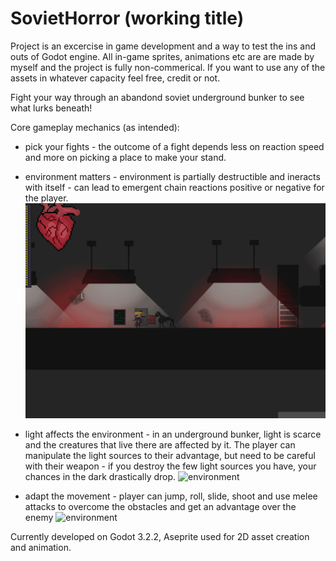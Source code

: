 # SovietHorror (working title)

Project is an excercise in game development and a way to test the ins and outs of Godot engine.
All in-game sprites, animations etc are are made by myself and the project is fully non-commerical.
If you want to use any of the assets in whatever capacity feel free, credit or not.

Fight your way through an abandond soviet underground bunker to see what lurks beneath!

Core gameplay mechanics (as intended):

- pick your fights - the outcome of a fight depends less on reaction speed and more on picking a place to make your stand.
- environment matters - environment is partially destructible and ineracts with itself - can lead to emergent chain reactions positive or negative for the player.
![environment](Examples/sample1.gif)

- light affects the environment - in an underground bunker, light is scarce and the creatures that live there are affected by it. The player can manipulate the light sources to their advantage,
but need to be careful with their weapon - if you destroy the few light sources you have, your chances in the dark drastically drop.
![environment](Examples/sample2.gif)

- adapt the movement - player can jump, roll, slide, shoot and use melee attacks to overcome the obstacles and get an advantage over the enemy
![environment](Examples/sample4.gif)

Currently developed on Godot 3.2.2, Aseprite used for 2D asset creation and animation.
